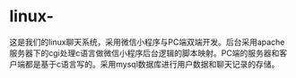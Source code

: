# linux-
这是我们的linux聊天系统，采用微信小程序与PC端双端开发。后台采用apache服务器下的cgi处理c语言做微信小程序后台逻辑的脚本映射。PC端的服务器和客户端都是基于c语言写的。采用mysql数据库进行用户数据和聊天记录的存储。
